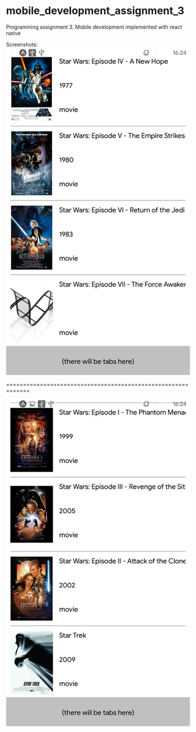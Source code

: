 # mobile_development_assignment_3
Programming assignment 3. Mobile development
implemented with react native

Screenshots:
![](screenshots/Screenshot_2020-11-08-16-24-22-896.jpeg) 

=============================================================

![](screenshots/Screenshot_2020-11-08-16-24-29-455.jpeg)


